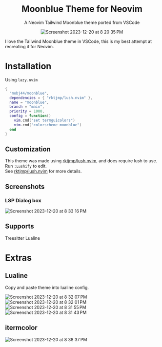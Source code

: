 <div align="center">
  
# Moonblue Theme for Neovim  
A Neovim Tailwind Moonblue theme ported from VSCode

![Screenshot 2023-12-20 at 8 20 35 PM](https://github.com/mobj44/moonblue/assets/95835461/15ed463b-b945-4f0b-94d4-7ecdfd959f14)

</div>

I love the Tailwind Moonblue theme in VSCode, this is my best attempt at recreating it for Neovim. 

# Installation

Using `lazy.nvim`  
```lua
{
  "mobj44/moonblue",
  dependencies = { "rktjmp/lush.nvim" },
  name = "moonblue",
  branch = "main",
  priority = 1000,
  config = function()
    vim.cmd("set termguicolors")
    vim.cmd("colorscheme moonblue")
  end
}
```  
## Customization
This theme was made using [rktjmp/lush.nvim](https://github.com/rktjmp/lush.nvim), and does require lush to use. Run `:Lushify` to edit.  
See [rktjmp/lush.nvim](https://github.com/rktjmp/lush.nvim) for more details. 

## Screenshots  
### LSP Dialog box  
![Screenshot 2023-12-20 at 8 33 16 PM](https://github.com/mobj44/moonblue/assets/95835461/c4a18e91-cbf8-4c67-9c9f-0d0f2cdb992e)

## Supports 
Treesitter 
Lualine 

# Extras
## Lualine
Copy and paste theme into lualine config.

![Screenshot 2023-12-20 at 8 32 07 PM](https://github.com/mobj44/moonblue/assets/95835461/550d3d6a-c7d8-415b-ad90-e35c96946a1f)
![Screenshot 2023-12-20 at 8 32 01 PM](https://github.com/mobj44/moonblue/assets/95835461/fdda5561-2a50-4243-a303-8a1c9f1cfc31)
![Screenshot 2023-12-20 at 8 31 55 PM](https://github.com/mobj44/moonblue/assets/95835461/2f21363f-7e78-4482-bfac-e6446c2baaa4)
![Screenshot 2023-12-20 at 8 31 43 PM](https://github.com/mobj44/moonblue/assets/95835461/ca60a5d3-f557-49f5-b8fa-d49e00950c46)

## itermcolor
![Screenshot 2023-12-20 at 8 38 37 PM](https://github.com/mobj44/moonblue/assets/95835461/cb9614e0-fae2-45f3-92b8-d0b591de491f)
